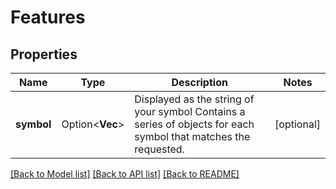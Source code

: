 # Features

## Properties

Name | Type | Description | Notes
------------ | ------------- | ------------- | -------------
**symbol** | Option<**Vec<String>**> | Displayed as the string of your symbol Contains a series of objects for each symbol that matches the requested.  | [optional]

[[Back to Model list]](../README.md#documentation-for-models) [[Back to API list]](../README.md#documentation-for-api-endpoints) [[Back to README]](../README.md)
